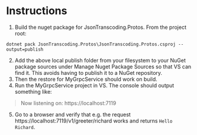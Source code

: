 # Instructions

1. Build the nuget package for JsonTranscoding.Protos. From the project root:
```
dotnet pack JsonTranscoding.Protos\JsonTranscoding.Protos.csproj --output=publish
```
2. Add the above local publish folder from your filesystem to your NuGet package sources under Manage Nuget Package Sources so that VS can find it. This avoids having to publish it to a NuGet repository.
3. Then the restore for MyGrpcService should work on build.
4. Run the MyGrpcService project in VS. The console should output something like:

>  Now listening on: https://localhost:7119
5. Go to a browser and verify that e.g. the request https://localhost:7119/v1/greeter/richard works and returns `Hello Richard`.